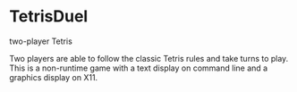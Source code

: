 # TetrisDuel
two-player Tetris

Two players are able to follow the classic Tetris rules and take turns to play.
This is a non-runtime game with a text display on command line and a graphics display on X11.
